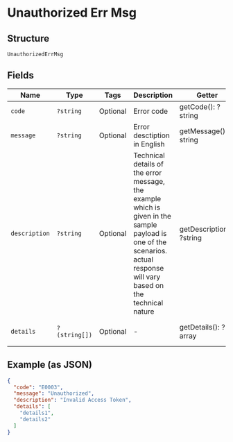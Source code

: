 
# Unauthorized Err Msg

## Structure

`UnauthorizedErrMsg`

## Fields

| Name | Type | Tags | Description | Getter | Setter |
|  --- | --- | --- | --- | --- | --- |
| `code` | `?string` | Optional | Error code | getCode(): ?string | setCode(?string code): void |
| `message` | `?string` | Optional | Error desctiption in English | getMessage(): ?string | setMessage(?string message): void |
| `description` | `?string` | Optional | Technical details of the error message, the example which is given in the sample payload is one of the scenarios. actual response will vary based on the technical nature | getDescription(): ?string | setDescription(?string description): void |
| `details` | `?(string[])` | Optional | - | getDetails(): ?array | setDetails(?array details): void |

## Example (as JSON)

```json
{
  "code": "E0003",
  "message": "Unauthorized",
  "description": "Invalid Access Token",
  "details": [
    "details1",
    "details2"
  ]
}
```

